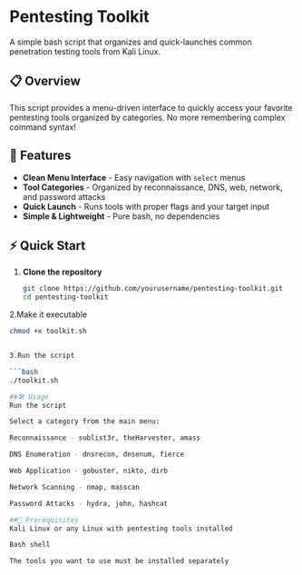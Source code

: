 # Pentesting Toolkit

A simple bash script that organizes and quick-launches common penetration testing tools from Kali Linux.

## 📋 Overview

This script provides a menu-driven interface to quickly access your favorite pentesting tools organized by categories. No more remembering complex command syntax!

## 🚀 Features

- **Clean Menu Interface** - Easy navigation with `select` menus
- **Tool Categories** - Organized by reconnaissance, DNS, web, network, and password attacks
- **Quick Launch** - Runs tools with proper flags and your target input
- **Simple & Lightweight** - Pure bash, no dependencies

## ⚡ Quick Start

1. **Clone the repository**
   ```bash
   git clone https://github.com/yourusername/pentesting-toolkit.git
   cd pentesting-toolkit

2.Make it executable

   ```bash
   chmod +x toolkit.sh


3.Run the script

```bash
./toolkit.sh

##🛠️ Usage
Run the script

Select a category from the main menu:

Reconnaissance - sublist3r, theHarvester, amass

DNS Enumeration - dnsrecon, dnsenum, fierce

Web Application - gobuster, nikto, dirb

Network Scanning - nmap, masscan

Password Attacks - hydra, john, hashcat

##📝 Prerequisites
Kali Linux or any Linux with pentesting tools installed

Bash shell

The tools you want to use must be installed separately
